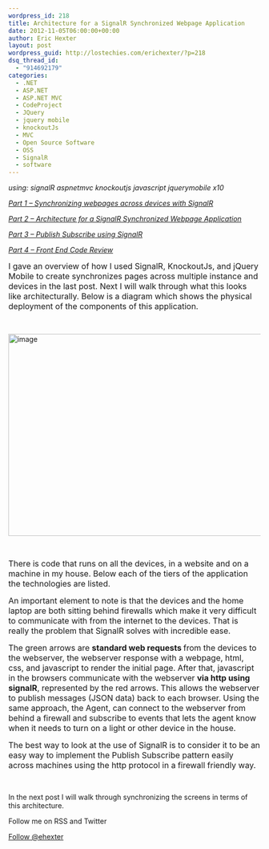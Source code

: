 ```yaml
---
wordpress_id: 218
title: Architecture for a SignalR Synchronized Webpage Application
date: 2012-11-05T06:00:00+00:00
author: Eric Hexter
layout: post
wordpress_guid: http://lostechies.com/erichexter/?p=218
dsq_thread_id:
  - "914692179"
categories:
  - .NET
  - ASP.NET
  - ASP.NET MVC
  - CodeProject
  - JQuery
  - jquery mobile
  - knockoutJs
  - MVC
  - Open Source Software
  - OSS
  - SignalR
  - software
---
```

_using: signalR aspnetmvc knockoutjs javascript jquerymobile x10_

_[Part 1 – Synchronizing webpages across devices with SignalR](http://lostechies.com/erichexter/2012/10/30/synchronizing-webpages-across-devices-home-automation/)_
  
_[Part 2 – Architecture for a SignalR Synchronized Webpage Application](http://lostechies.com/erichexter/2012/11/05/architecture-for-a-signalr-synchronized-webpage-application-part-2/)_
  
_[Part 3 – Publish Subscribe using SignalR](http://lostechies.com/erichexter/2012/11/08/publish-and-subscribe-using-signalr-in-home-automation-part-3/)_
  
_[Part 4 – Front End Code Review](http://lostechies.com/erichexter/2012/11/12/code-review-of-a-publishsubscribe-architecture-using-signalr-in-home-automation-part-4/)_

<span style="font-size: medium;">I gave an overview of how I used SignalR, KnockoutJs, and jQuery Mobile to create synchronizes pages across multiple instance and devices in the last post. Next I will walk through what this looks like architecturally. Below is a diagram which shows the physical deployment of the components of this application.</span>

&nbsp;

[<img style="background-image: none; padding-left: 0px; padding-right: 0px; display: inline; padding-top: 0px; border-width: 0px;" title="image" src="http://lostechies.com/erichexter/files/2012/11/image_thumb1.png" alt="image" width="563" height="403" border="0" />](http://lostechies.com/erichexter/files/2012/11/image1.png)

&nbsp;

<span style="font-size: medium;">There is code that runs on all the devices, in a website and on a machine in my house. Below each of the tiers of the application the technologies are listed. </span>

<span style="font-size: medium;">An important element to note is that the devices and the home laptop are both sitting behind firewalls which make it very difficult to communicate with from the internet to the devices. That is really the problem that SignalR solves with incredible ease. </span>

<span style="font-size: medium;">The green arrows are <strong>standard web requests </strong>from the devices to the webserver, the webserver response with a webpage, html, css, and javascript to render the initial page. After that, javascript in the browsers communicate with the webserver <strong>via http using signalR</strong>, represented by the red arrows. This allows the webserver to publish messages (JSON data) back to each browser. Using the same approach, the Agent, can connect to the webserver from behind a firewall and subscribe to events that lets the agent know when it needs to turn on a light or other device in the house. </span>

<span style="font-size: medium;">The best way to look at the use of SignalR is to consider it to be an easy way to implement the Publish Subscribe pattern easily across machines using the http protocol in a firewall friendly way. </span>

&nbsp;

In the next post I will walk through synchronizing the screens in terms of this architecture.

Follow me on RSS and Twitter
  
<a href="https://twitter.com/ehexter" style="float:left;valign:top" class="twitter-follow-button" data-show-count="false" data-size="large">Follow @ehexter</a><a style="float:left" href="http://feeds.feedburner.com/EricHexter" title="Subscribe to my feed" rel="alternate" type="application/rss+xml"><img src="http://www.feedburner.com/fb/images/pub/feed-icon32x32.png" alt="" style="border:0;padding-right:10px" /></a>